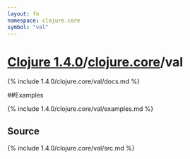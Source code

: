 ```yaml
---
layout: fn
namespace: clojure.core
symbol: "val"
---
```


# [Clojure 1.4.0](../../)/[clojure.core](../)/val

{% include 1.4.0/clojure.core/val/docs.md %}

##Examples

{% include 1.4.0/clojure.core/val/examples.md %}
## Source
{% include 1.4.0/clojure.core/val/src.md %}

